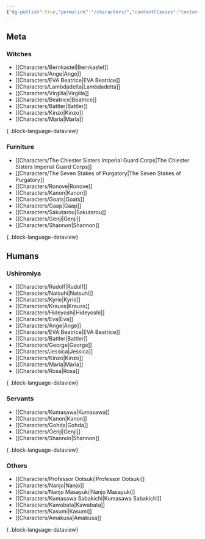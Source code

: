 ```yaml
---
{"dg-publish":true,"permalink":"/characters/","contentClasses":"center-headings red-truth red-links blue-truth","created":"2025-02-27T23:59:34.757+01:00","updated":"2025-03-17T18:16:54.901+01:00"}
---
```


## Meta

### Witches
- [[Characters/Bernkastel\|Bernkastel]]
- [[Characters/Ange\|Ange]]
- [[Characters/EVA Beatrice\|EVA Beatrice]]
- [[Characters/Lambdadelta\|Lambdadelta]]
- [[Characters/Virgilia\|Virgilia]]
- [[Characters/Beatrice\|Beatrice]]
- [[Characters/Battler\|Battler]]
- [[Characters/Kinzo\|Kinzo]]
- [[Characters/Maria\|Maria]]

{ .block-language-dataview}

### Furniture
- [[Characters/The Chiester Sisters Imperial Guard Corps\|The Chiester Sisters Imperial Guard Corps]]
- [[Characters/The Seven Stakes of Purgatory\|The Seven Stakes of Purgatory]]
- [[Characters/Ronove\|Ronove]]
- [[Characters/Kanon\|Kanon]]
- [[Characters/Goats\|Goats]]
- [[Characters/Gaap\|Gaap]]
- [[Characters/Sakutarou\|Sakutarou]]
- [[Characters/Genji\|Genji]]
- [[Characters/Shannon\|Shannon]]

{ .block-language-dataview}

## Humans
### Ushiromiya
- [[Characters/Rudolf\|Rudolf]]
- [[Characters/Natsuhi\|Natsuhi]]
- [[Characters/Kyrie\|Kyrie]]
- [[Characters/Krauss\|Krauss]]
- [[Characters/Hideyoshi\|Hideyoshi]]
- [[Characters/Eva\|Eva]]
- [[Characters/Ange\|Ange]]
- [[Characters/EVA Beatrice\|EVA Beatrice]]
- [[Characters/Battler\|Battler]]
- [[Characters/George\|George]]
- [[Characters/Jessica\|Jessica]]
- [[Characters/Kinzo\|Kinzo]]
- [[Characters/Maria\|Maria]]
- [[Characters/Rosa\|Rosa]]

{ .block-language-dataview}

### Servants

- [[Characters/Kumasawa\|Kumasawa]]
- [[Characters/Kanon\|Kanon]]
- [[Characters/Gohda\|Gohda]]
- [[Characters/Genji\|Genji]]
- [[Characters/Shannon\|Shannon]]

{ .block-language-dataview}

### Others
- [[Characters/Professor Ootsuki\|Professor Ootsuki]]
- [[Characters/Nanjo\|Nanjo]]
- [[Characters/Nanjo Masayuki\|Nanjo Masayuki]]
- [[Characters/Kumasawa Sabakichi\|Kumasawa Sabakichi]]
- [[Characters/Kawabata\|Kawabata]]
- [[Characters/Kasumi\|Kasumi]]
- [[Characters/Amakusa\|Amakusa]]

{ .block-language-dataview}
